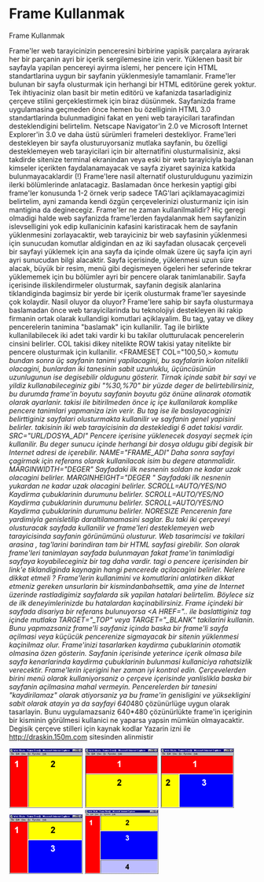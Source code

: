 # Frame Kullanmak




Frame Kullanmak



 Frame'ler web tarayicinizin penceresini birbirine yapisik parçalara ayirarak her bir parçanin ayri bir içerik sergilemesine izin verir. Yüklenen basit bir sayfayla yapilan pencereyi ayirma islemi, her pencere için HTML standartlarina uygun bir sayfanin yüklenmesiyle tamamlanir. Frame'ler bulunan bir sayfa olusturmak için herhangi bir HTML editörüne gerek yoktur. Tek ihtiyaciniz olan basit bir metin editörü ve kafanizda tasarladiginiz çerçeve stilini gerçeklestirmek için biraz düsünmek.                Sayfanizda frame uygulamasina geçmeden önce hemen bu özelliginin HTML 3.0 standartlarinda bulunmadigini fakat en yeni web tarayicilari tarafindan desteklendigini belirtelim. Netscape Navigator'in 2.0 ve Microsoft Internet Explorer'in 3.0 ve daha üstü sürümleri frameleri destekliyor.              Frame'leri destekleyen bir sayfa olusturuyorsaniz mutlaka sayfanin, bu özelligi desteklemeyen web tarayicilari için bir alternatifini olusturmalisiniz, aksi takdirde sitenize terminal ekranindan veya eski bir web tarayiciyla baglanan kimseler içerikten faydalanamayacak ve sayfa ziyaret sayiniza katkida bulunmayacaklardir (!) Frame'lere nasil alternatif olusturuldugunu yazimizin ilerki bölümlerinde anlatacagiz. Baslamadan önce herkesin yaptigi gibi frame'ler konusunda 1-2 örnek verip sadece TAG'lari açiklamayacagimizi belirtelim, ayni zamanda kendi özgün çerçevelerinizi olusturmaniz için isin mantigina da deginecegiz.            Frame'ler ne zaman kullanilmalidir?           Hiç geregi olmadigi halde web sayfanizda frame'lerden faydalanmak hem sayfanizin islevselligini yok edip kullanicinin kafasini karistiracak hem de sayfanin yüklenmesini zorlayacaktir, web tarayiciniz bir web sayfasinin yüklenmesi için sunucudan komutlar aldigindan en az iki sayfadan olusacak çerçeveli bir sayfayi yüklemek için ana sayfa da içinde olmak üzere üç sayfa için ayri ayri sunucudan bilgi alacaktir. Sayfa içerisinde, yüklenmesi uzun süre alacak, büyük bir resim, menü gibi degismeyen ögeleri her seferinde tekrar yüklememek için bu bölümler ayri bir pencere olarak tanimlanabilir.                Sayfa içerisinde iliskilendirmeler olusturmak, sayfanin degisik alanlarina tiklandiginda bagimsiz bir yerde bir içerik olusturmak frame'ler sayesinde çok kolaydir.            Nasil oluyor da oluyor?           Frame'lere sahip bir sayfa olusturmaya baslamadan önce web tarayicilarinda bu teknolojiyi destekleyen iki rakip firmanin ortak olarak kullandigi komutlari açiklayalim.               <FRAMESET>             Bu tag, yatay ve dikey pencerelerin tanimina "baslamak" için kullanilir. Tag ile birlikte kullanilabilecek iki adet taki vardir ki bu takilar olutturulacak pencerelerin cinsini belirler.                COL takisi dikey nitelikte ROW takisi yatay nitelikte bir pencere olusturmak için kullanilir.             <FRAMESET COL="100,50,*> komutu bundan sonra üç sayfanin tanimi yapilacagini, bu sayfalarin kolon nitelikli olacagini, bunlardan iki tanesinin sabit uzunluklu, üçüncüsünün uzunlugunun ise degisebilir oldugunu gösterir. Tirnak içinde sabit bir sayi ve yildiz kullanabileceginiz gibi "%30,%70" bir yüzde deger de belirtebilirsiniz, bu durumda frame'in boyutu sayfanin boyutu göz önüne alinarak otomatik olarak ayarlanir. <FRAMESET> takisi </FRAMESET> ile bitirilmeden önce iç içe kullanilarak komplike pencere tanimlari yapmaniza izin verir.                          <FRAME>              Bu tag ise  ile baslayacaginizi belirttiginiz sayfalari olusturmakta kullanilir ve sayfanin genel yapisini belirler.  takisinin iki web tarayicisinin da destekledigi 6 adet takisi vardir.                 SRC="URL/DOSYA_ADI" Pencere içerisine yüklenecek dosyayi seçmek için kullanilir. Bu deger sunucu içinde herhangi bir dosya oldugu gibi degisik bir Internet adresi de içerebilir.                NAME="FRAME_ADI" Daha sonra sayfayi çagirmak için referans olarak kullanilacak isim bu degere atanmalidir.                MARGINWIDTH="DEGER" Sayfadaki ilk nesnenin soldan ne kadar uzak olacagini belirler.                MARGINHEIGHT="DEGER " Sayfadaki ilk nesnenin yukardan ne kadar uzak olacagini belirler.                SCROLL=AUTO/YES/NO Kaydirma çubuklarinin durumunu belirler.               SCROLL=AUTO/YES/NO Kaydirma çubuklarinin durumunu belirler.               SCROLL=AUTO/YES/NO Kaydirma çubuklarinin durumunu belirler.               NORESIZE Pencerenin fare yardimiyla genisletilip daraltilamamasini saglar.              <NOFRAME>              Bu taki iki çerçeveyi olusturacak sayfada kullanilir ve frame'leri desteklemeyen web tarayicisinda sayfanin görünümünü olusturur. Web tasarimcisi <noframe> ve </noframe> takilari arasina <HTML>, <BODY> tag'larini barindiran tam bir HTML sayfasi girebilir.                  Son olarak frame'leri tanimlayan sayfada bulunmayan fakat frame'in tanimladigi sayfaya koyabileceginiz bir tag daha vardir. <BASE TARGET="pencere"> tagi o pencere içerisinden bir link'e tiklandiginda kaynagin hangi pencerede açilacagini belirler.                 Nelere dikkat etmeli ? Frame'lerin kullanimini ve komutlarini anlatirken dikkat etmeniz gereken unsurlarin bir kismindanbahsettik, ama yine de Internet üzerinde rastladigimiz sayfalarda sik yapilan hatalari belirtelim. Böylece siz de ilk deneyimlerinizde bu hatalardan kaçinabilirsiniz.                 Frame içindeki bir sayfada disariya bir referans bulunuyorsa <A HREF=".. ile baslattiginiz tag içinde mutlaka TARGET="_TOP" veya TARGET="_BLANK" takilarini kullanin. Bunu yapmazsaniz frame'li sayfaniz içinda baska bir frame'li sayfa açilmasi veya küçücük pencerenize sigmayacak bir sitenin yüklenmesi kaçinilmaz olur.               Frame'inizi tasarlarken kaydirma çubuklarinin otomatik olmasina özen gösterin. Sayfanin içerisinde yeterince içerik olmasa bile sayfa kenarlarinda kaydirma çubuklarinin bulunmasi kullaniciya rahatsizlik verecektir.                Frame'lerin içerigini her zaman iyi kontrol edin. Çerçevelerden birini menü olarak kullaniyorsaniz o çerçeve içerisinde yanlislikla baska bir sayfanin açilmasina mahal vermeyin.                Pencerelerden bir tanesini "kaydirilamaz" olarak atiyorsaniz ya bu frame'in genisligini ve yüksekligini sabit olarak atayin ya da sayfayi 640*480 çözünürlüge uygun olarak tasarlayin. Bunu uygulamazsaniz                640*480 çözünürlükte frame'in içeriginin bir kisminin görülmesi kullanici ne yaparsa yapsin mümkün olmayacaktir.            Degisik çerçeve stilleri için kaynak kodlar           <FRAMESET COLS="100,*"><FRAME SRC="1.htm" NAME="1"><FRAME SRC="2.htm" NAME="2"></FRAMESET>                             <FRAMESET ROWS="100,*"><FRAME SRC="1.htm" NAME="1"><FRAME SRC="2.htm" NAME="2"></FRAMESET>                             <FRAMESET ROWS="100,*"><FRAME SRC="1.htm" NAME="1"><FRAMESET COLS="100,*"><FRAME SRC="2.htm" NAME="2"><FRAME SRC="3.htm" NAME="3"></FRAMESET></FRAMESET>                             <FRAMESET COLS="100,*"><FRAME SRC="1.htm" NAME="1"><FRAMESET ROWS="100,*"><FRAME SRC="2.htm" NAME="2"><FRAME SRC="3.htm" NAME="3"></FRAMESET></FRAMESET>                             <FRAMESET COLS="100,*"><FRAME SRC="1.htm" NAME="1"><FRAMESET ROWS="100,*"><FRAME SRC="2.htm" NAME="2"><FRAME SRC="3.htm" NAME="3"><FRAME SRC="4.htm" NAME="3"></FRAMESET></FRAMESET>                            Yazarin izni ile http://draskin.150m.com sitesinden alinmistir




![](frame1.gif)
![](frame2.gif)
![](frame3.gif)
![](frame4.gif)
![](frame5.gif)
